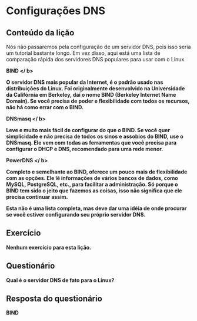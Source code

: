 # Configurações DNS

## Conteúdo da lição

Nós não passaremos pela configuração de um servidor DNS, pois isso seria um tutorial bastante longo. Em vez disso, aqui está uma lista de comparação rápida dos servidores DNS populares para usar com o Linux.

<b> BIND </ b>

O servidor DNS mais popular da Internet, é o padrão usado nas distribuições do Linux. Foi originalmente desenvolvido na Universidade da Califórnia em Berkeley, daí o nome BIND (Berkeley Internet Name Domain). Se você precisa de poder e flexibilidade com todos os recursos, não há como errar com o BIND.

<b> DNSmasq </ b>

Leve e muito mais fácil de configurar do que o BIND. Se você quer simplicidade e não precisa de todos os sinos e assobios do BIND, use o DNSmasq. Ele vem com todas as ferramentas que você precisa para configurar o DHCP e DNS, recomendado para uma rede menor.

<b> PowerDNS </ b>

Completo e semelhante ao BIND, oferece um pouco mais de flexibilidade com as opções. Ele lê informações de vários bancos de dados, como MySQL, PostgreSQL, etc., para facilitar a administração. Só porque o BIND tem sido o jeito que fazemos as coisas, isso não significa que ele precisa continuar assim.

Esta não é uma lista completa, mas deve dar uma idéia de onde procurar se você estiver configurando seu próprio servidor DNS.

## Exercício

Nenhum exercício para esta lição.

## Questionário

Qual é o servidor DNS de fato para o Linux?

## Resposta do questionário

BIND